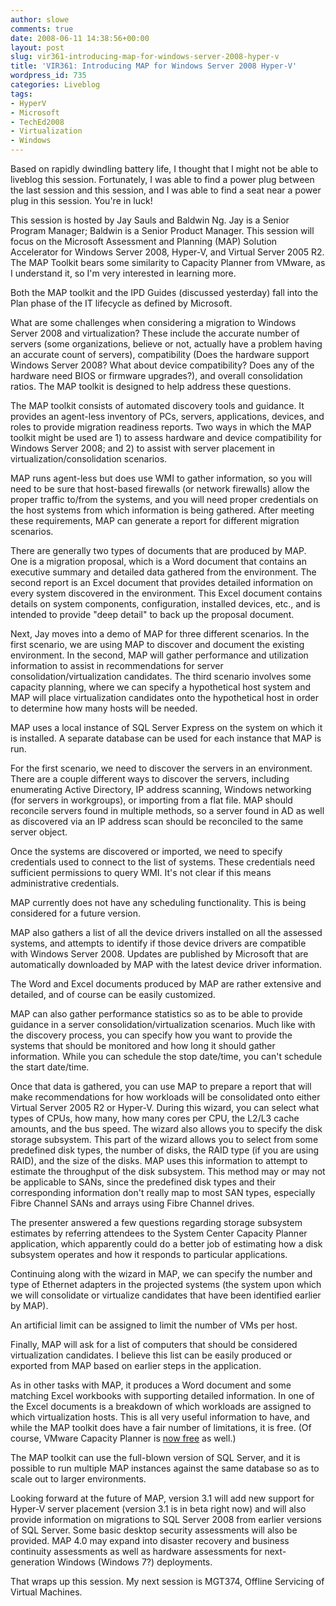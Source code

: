 ```yaml
---
author: slowe
comments: true
date: 2008-06-11 14:38:56+00:00
layout: post
slug: vir361-introducing-map-for-windows-server-2008-hyper-v
title: 'VIR361: Introducing MAP for Windows Server 2008 Hyper-V'
wordpress_id: 735
categories: Liveblog
tags:
- HyperV
- Microsoft
- TechEd2008
- Virtualization
- Windows
---
```


Based on rapidly dwindling battery life, I thought that I might not be able to liveblog this session. Fortunately, I was able to find a power plug between the last session and this session, and I was able to find a seat near a power plug in this session. You're in luck!

This session is hosted by Jay Sauls and Baldwin Ng. Jay is a Senior Program Manager; Baldwin is a Senior Product Manager. This session will focus on the Microsoft Assessment and Planning (MAP) Solution Accelerator for Windows Server 2008, Hyper-V, and Virtual Server 2005 R2. The MAP Toolkit bears some similarity to Capacity Planner from VMware, as I understand it, so I'm very interested in learning more.

Both the MAP toolkit and the IPD Guides (discussed yesterday) fall into the Plan phase of the IT lifecycle as defined by Microsoft.

What are some challenges when considering a migration to Windows Server 2008 and virtualization? These include the accurate number of servers (some organizations, believe or not, actually have a problem having an accurate count of servers), compatibility (Does the hardware support Windows Server 2008? What about device compatibility? Does any of the hardware need BIOS or firmware upgrades?), and overall consolidation ratios. The MAP toolkit is designed to help address these questions.

The MAP toolkit consists of automated discovery tools and guidance. It provides an agent-less inventory of PCs, servers, applications, devices, and roles to provide migration readiness reports. Two ways in which the MAP toolkit might be used are 1) to assess hardware and device compatibility for Windows Server 2008; and 2) to assist with server placement in virtualization/consolidation scenarios.

MAP runs agent-less but does use WMI to gather information, so you will need to be sure that host-based firewalls (or network firewalls) allow the proper traffic to/from the systems, and you will need proper credentials on the host systems from which information is being gathered. After meeting these requirements, MAP can generate a report for different migration scenarios.

There are generally two types of documents that are produced by MAP. One is a migration proposal, which is a Word document that contains an executive summary and detailed data gathered from the environment. The second report is an Excel document that provides detailed information on every system discovered in the environment. This Excel document contains details on system components, configuration, installed devices, etc., and is intended to provide "deep detail" to back up the proposal document.

Next, Jay moves into a demo of MAP for three different scenarios. In the first scenario, we are using MAP to discover and document the existing environment. In the second, MAP will gather performance and utilization information to assist in recommendations for server consolidation/virtualization candidates. The third scenario involves some capacity planning, where we can specify a hypothetical host system and MAP will place virtualization candidates onto the hypothetical host in order to determine how many hosts will be needed.

MAP uses a local instance of SQL Server Express on the system on which it is installed. A separate database can be used for each instance that MAP is run.

For the first scenario, we need to discover the servers in an environment. There are a couple different ways to discover the servers, including enumerating Active Directory, IP address scanning, Windows networking (for servers in workgroups), or importing from a flat file. MAP should reconcile servers found in multiple methods, so a server found in AD as well as discovered via an IP address scan should be reconciled to the same server object.

Once the systems are discovered or imported, we need to specify credentials used to connect to the list of systems. These credentials need sufficient permissions to query WMI. It's not clear if this means administrative credentials.

MAP currently does not have any scheduling functionality. This is being considered for a future version.

MAP also gathers a list of all the device drivers installed on all the assessed systems, and attempts to identify if those device drivers are compatible with Windows Server 2008. Updates are published by Microsoft that are automatically downloaded by MAP with the latest device driver information.

The Word and Excel documents produced by MAP are rather extensive and detailed, and of course can be easily customized.

MAP can also gather performance statistics so as to be able to provide guidance in a server consolidation/virtualization scenarios. Much like with the discovery process, you can specify how you want to provide the systems that should be monitored and how long it should gather information. While you can schedule the stop date/time, you can't schedule the start date/time.

Once that data is gathered, you can use MAP to prepare a report that will make recommendations for how workloads will be consolidated onto either Virtual Server 2005 R2 or Hyper-V. During this wizard, you can select what types of CPUs, how many, how many cores per CPU, the L2/L3 cache amounts, and the bus speed. The wizard also allows you to specify the disk storage subsystem. This part of the wizard allows you to select from some predefined disk types, the number of disks, the RAID type (if you are using RAID), and the size of the disks. MAP uses this information to attempt to estimate the throughput of the disk subsystem. This method may or may not be applicable to SANs, since the predefined disk types and their corresponding information don't really map to most SAN types, especially Fibre Channel SANs and arrays using Fibre Channel drives.

The presenter answered a few questions regarding storage subsystem estimates by referring attendees to the System Center Capacity Planner application, which apparently could do a better job of estimating how a disk subsystem operates and how it responds to particular applications.

Continuing along with the wizard in MAP, we can specify the number and type of Ethernet adapters in the projected systems (the system upon which we will consolidate or virtualize candidates that have been identified earlier by MAP).

An artificial limit can be assigned to limit the number of VMs per host.

Finally, MAP will ask for a list of computers that should be considered virtualization candidates. I believe this list can be easily produced or exported from MAP based on earlier steps in the application.

As in other tasks with MAP, it produces a Word document and some matching Excel workbooks with supporting detailed information. In one of the Excel documents is a breakdown of which workloads are assigned to which virtualization hosts. This is all very useful information to have, and while the MAP toolkit does have a fair number of limitations, it is free. (Of course, VMware Capacity Planner is [now free](http://www.virtualization.info/2008/06/vmware-to-offer-capacity-planner-for.html) as well.)

The MAP toolkit can use the full-blown version of SQL Server, and it is possible to run multiple MAP instances against the same database so as to scale out to larger environments.

Looking forward at the future of MAP, version 3.1 will add new support for Hyper-V server placement (version 3.1 is in beta right now) and will also provide information on migrations to SQL Server 2008 from earlier versions of SQL Server. Some basic desktop security assessments will also be provided. MAP 4.0 may expand into disaster recovery and business continuity assessments as well as hardware assessments for next-generation Windows (Windows 7?) deployments.

That wraps up this session. My next session is MGT374, Offline Servicing of Virtual Machines.
